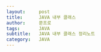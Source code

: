 ```yaml
---
layout:     post
title:      JAVA 내부 클래스
author:     쭌프로
tags:       JAVA
subtitle:   JAVA 내부 클래스 정리노트
category:   JAVA
---
```


<!-- Start Writing Below in Markdown -->

